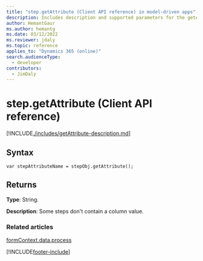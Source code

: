 ```yaml
---
title: "step.getAttribute (Client API reference) in model-driven apps"
description: Includes description and supported parameters for the getAttribute method.
author: HemantGaur
ms.author: hemantg
ms.date: 03/12/2022
ms.reviewer: jdaly
ms.topic: reference
applies_to: "Dynamics 365 (online)"
search.audienceType: 
  - developer
contributors:
  - JimDaly
---
```

# step.getAttribute (Client API reference)



[!INCLUDE[./includes/getAttribute-description.md](./includes/getAttribute-description.md)]

## Syntax

`var stepAttributeName = stepObj.getAttribute();`

## Returns

**Type**: String. 

**Description**: Some steps don't contain a column value.

### Related articles

[formContext.data.process](../../formContext-data-process.md)
 

[!INCLUDE[footer-include](../../../../../../includes/footer-banner.md)]
